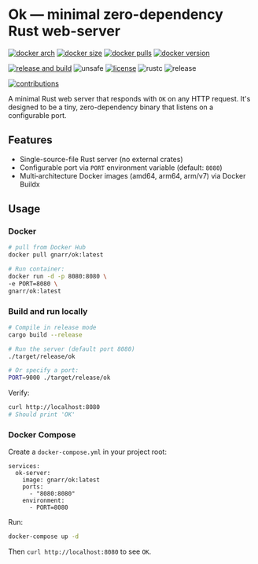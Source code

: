 # Ok — minimal zero-dependency Rust web-server

[![docker arch][8]][7]
[![docker size][9]][7]
[![docker pulls][10]][7]
[![docker version][11]][12]

[![release and build][3]][4]
![unsafe](https://img.shields.io/badge/unsafe-0%25-success)
[![license][5]][6]
![rustc](https://img.shields.io/badge/rustc-1.74%2B-orange)
![release](https://img.shields.io/github/v/release/gnarr/ok?include_prereleases)

[![contributions][1]][2]

[1]: https://img.shields.io/badge/contributions-welcome-brightgreen
[2]: https://github.com/gnarr/ok
[3]: https://img.shields.io/github/actions/workflow/status/gnarr/ok/release.yml?branch=main&label=release%20and%20build
[4]: https://github.com/gnarr/ok/actions/workflows/release.yml
[5]: https://img.shields.io/badge/license-MIT-blue
[6]: https://github.com/gnarr/ok/blob/main/LICENSE

[7]: https://hub.docker.com/r/gnarr/ok
[8]: https://img.shields.io/badge/platform-amd64%20%7C%20arm64%20%7C%20armv7-brightgreen
[9]: https://img.shields.io/docker/image-size/gnarr/ok/latest
[10]: https://img.shields.io/docker/pulls/gnarr/ok
[11]: https://img.shields.io/docker/v/gnarr/ok?sort=semver
[12]: https://hub.docker.com/r/gnarr/ok/tags


A minimal Rust web server that responds with `OK` on any HTTP request. It's designed to be a tiny, zero-dependency binary that listens on a configurable port.

## Features

- Single-source-file Rust server (no external crates)
- Configurable port via `PORT` environment variable (default: `8080`)
- Multi‑architecture Docker images (amd64, arm64, arm/v7) via Docker Buildx

## Usage

### Docker

```sh
# pull from Docker Hub
docker pull gnarr/ok:latest

# Run container:
docker run -d -p 8080:8080 \
-e PORT=8080 \
gnarr/ok:latest
```

### Build and run locally

```sh
# Compile in release mode
cargo build --release

# Run the server (default port 8080)
./target/release/ok

# Or specify a port:
PORT=9000 ./target/release/ok
```

Verify:


```sh
curl http://localhost:8080
# Should print 'OK'
```

### Docker Compose

Create a `docker-compose.yml` in your project root:

```yaml\
services:
  ok-server:
    image: gnarr/ok:latest
    ports:
      - "8080:8080"
    environment:
      - PORT=8080
```

Run:

```sh
docker-compose up -d
```

Then `curl http://localhost:8080` to see `OK`.

